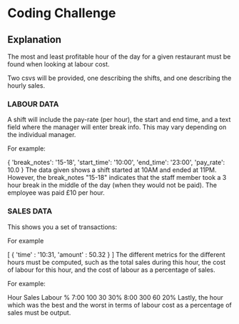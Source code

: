 # Coding Challenge

## Explanation
The most and least profitable hour of the day for a given restaurant must be found when looking at labour cost.

Two csvs will be provided, one describing the shifts, and one describing the hourly sales.

### LABOUR DATA
A shift will include the pay-rate (per hour), the start and end time, and a text field where the manager will enter break info. This may vary depending on the individual manager.

For example:

{
    'break_notes': '15-18',
    'start_time': '10:00',
    'end_time': '23:00',
    'pay_rate': 10.0
}
The data given shows a shift started at 10AM and ended at 11PM. However, the break_notes "15-18" indicates that the staff member took a 3 hour break in the middle of the day (when they would not be paid). The employee was paid £10 per hour.


### SALES DATA
This shows you a set of transactions:

For example

[
      {
          'time' : '10:31,
          'amount' : 50.32
      }
]
The different metrics for the different hours must be computed, such as the total sales during this hour, the cost of labour for this hour, and the cost of labour as a percentage of sales.

For example:

Hour	Sales	Labour	%
7:00	100	    30	    30%
8:00	300	    60	    20%
Lastly, the hour which was the best and the worst in terms of labour cost as a percentage of sales must be output.
